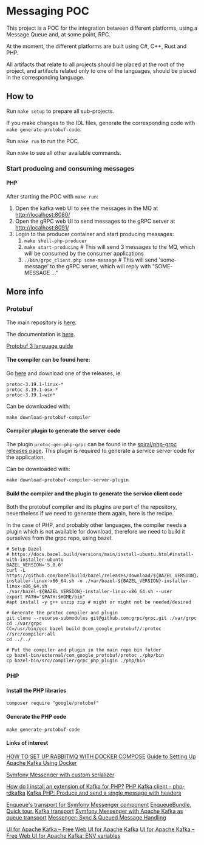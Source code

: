 # Messaging POC

This project is a POC for the integration between different platforms, using a Message Queue and, at some point, RPC.

At the moment, the different platforms are built using C#, C++, Rust and PHP.

All artifacts that relate to all projects should be placed at the root of the project, and artifacts related 
only to one of the languages, should be placed in the corresponding language.

## How to

Run `make setup` to prepare all sub-projects.

If you make changes to the IDL files, generate the corresponding code with `make generate-protobuf-code`.

Run `make run` to run the POC.

Run `make` to see all other available commands.

### Start producing and consuming messages

#### PHP

After starting the POC with `make run`:

1. Open the kafka web UI to see the messages in the MQ at [http://localhost:8080/](http://localhost:8080/)
2. Open the gRPC web UI to send messages to the gRPC server at [http://localhost:8091/](http://localhost:8091/)
3. Login to the producer container and start producing messages:
   1. `make shell-php-producer`
   2. `make start-producing` # This will send 3 messages to the MQ, which will be consumed by the consumer applications
   3. `./bin/grpc_client.php some-message` # This will send 'some-message' to the gRPC server, which will reply with "SOME-MESSAGE ..."

## More info

### Protobuf

The main repository is [here](https://github.com/protocolbuffers/protobuf).

The documentation is [here](https://github.com/protocolbuffers/protobuf/tree/master/php).

[Protobuf 3 language guide](https://developers.google.com/protocol-buffers/docs/proto3)

#### The compiler can be found here:

Go [here](https://github.com/protocolbuffers/protobuf/releases) and download one of the releases, ie:
```
protoc-3.19.1-linux-*
protoc-3.19.1-osx-*
protoc-3.19.1-win*
```

Can be downloaded with:
```shell
make download-protobuf-compiler
```

#### Compiler plugin to generate the server code

The plugin `protoc-gen-php-grpc` can be found in the [spiral/php-grpc releases page](https://github.com/spiral/php-grpc/releases).
This plugin is required to generate a service server code for the application.

Can be downloaded with:
```shell
make download-protobuf-compiler-server-plugin
```

#### Build the compiler and the plugin to generate the service client code

Both the protobuf compiler and its plugins are part of the repository, 
nevertheless if we need to generate them again, here is the recipe. 

In the case of PHP, and probably other languages, the compiler needs a plugin which is not available for download, 
therefore we need to build it ourselves from the grpc repo, using bazel.

```shell
# Setup Bazel
# https://docs.bazel.build/versions/main/install-ubuntu.html#install-with-installer-ubuntu
BAZEL_VERSION='5.0.0'
curl -L https://github.com/bazelbuild/bazel/releases/download/${BAZEL_VERSION}/bazel-${BAZEL_VERSION}-installer-linux-x86_64.sh -o ./var/bazel-${BAZEL_VERSION}-installer-linux-x86_64.sh
./var/bazel-${BAZEL_VERSION}-installer-linux-x86_64.sh --user
export PATH="$PATH:$HOME/bin"
#apt install -y g++ unzip zip # might or might not be needed/desired

# Generate the protoc compiler and plugin
git clone --recurse-submodules git@github.com:grpc/grpc.git ./var/grpc
cd ./var/grpc
CC=/usr/bin/gcc bazel build @com_google_protobuf//:protoc //src/compiler:all
cd ../../

# Put the compiler and plugin in the main repo bin folder
cp bazel-bin/external/com_google_protobuf/protoc ./php/bin
cp bazel-bin/src/compiler/grpc_php_plugin ./php/bin
```

### PHP

#### Install the PHP libraries

```
composer require "google/protobuf"
```

#### Generate the PHP code

```shell
make generate-protobuf-code
```

#### Links of interest

[HOW TO SET UP RABBITMQ WITH DOCKER COMPOSE](https://x-team.com/blog/set-up-rabbitmq-with-docker-compose/)
[Guide to Setting Up Apache Kafka Using Docker](https://www.baeldung.com/ops/kafka-docker-setup)

[Symfony Messenger with custom serializer](https://blog.digital-craftsman.de/symfony-messenger-with-custom-serializer/)

[How do I install an extension of Kafka for PHP?](https://stackoverflow.com/questions/47676416/how-do-i-install-an-extension-of-kafka-for-php)
[PHP Kafka client - php-rdkafka](https://github.com/arnaud-lb/php-rdkafka)
[Kafka PHP: Produce and send a single message with headers](https://arnaud.le-blanc.net/php-rdkafka-doc/phpdoc/rdkafka-producertopic.producev.html)

[Enqueue's transport for Symfony Messenger component](https://github.com/sroze/messenger-enqueue-transport)
[EnqueueBundle. Quick tour.](https://github.com/php-enqueue/enqueue-dev/blob/master/docs/bundle/quick_tour.md)
[Kafka transport](https://github.com/php-enqueue/enqueue-dev/blob/master/docs/transport/kafka.md)
[Symfony Messenger with Apache Kafka as queue transport](https://stackoverflow.com/questions/58317692/symfony-messenger-with-apache-kafka-as-queue-transport)
[Messenger: Sync & Queued Message Handling](https://symfony.com/doc/current/messenger.html)

[UI for Apache Kafka – Free Web UI for Apache Kafka](https://github.com/provectus/kafka-ui)
[UI for Apache Kafka – Free Web UI for Apache Kafka: ENV variables](https://github.com/provectus/kafka-ui/blob/master/README.md#env_variables)
